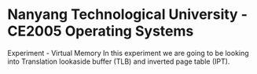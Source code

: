 # Nanyang Technological University - CE2005 Operating Systems
Experiment - Virtual Memory
In this experiment we are going to be looking into Translation lookaside buffer (TLB) and inverted page table (IPT).
